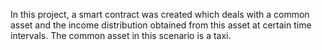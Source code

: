 In this project, a smart contract was created which deals with a common asset and the income distribution obtained from this asset at certain time intervals. The common asset in this scenario is a taxi.

